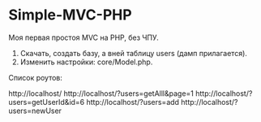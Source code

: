 # Simple-MVC-PHP

Моя первая простоя MVC на PHP, без ЧПУ.

1) Скачать, создать базу, а вней таблицу users (дамп прилагается).
2) Изменить настройки: core/Model.php.

Список роутов:

http://localhost/
http://localhost/?users=getAlll&page=1
http://localhost/?users=getUserId&id=6
http://localhost/?users=add
http://localhost/?users=newUser
